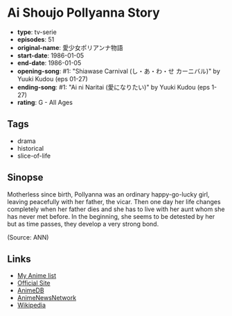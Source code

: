 # Ai Shoujo Pollyanna Story

-   **type**: tv-serie
-   **episodes**: 51
-   **original-name**: 愛少女ポリアンナ物語
-   **start-date**: 1986-01-05
-   **end-date**: 1986-01-05
-   **opening-song**: #1: "Shiawase Carnival (し・あ・わ・せ カーニバル)" by Yuuki Kudou (eps 01-27)
-   **ending-song**: #1: "Ai ni Naritai (愛になりたい)" by Yuuki Kudou (eps 1-27)
-   **rating**: G - All Ages

## Tags

-   drama
-   historical
-   slice-of-life

## Sinopse

Motherless since birth, Pollyanna was an ordinary happy-go-lucky girl, leaving peacefully with her father, the vicar. Then one day her life changes completely when her father dies and she has to live with her aunt whom she has never met before. In the beginning, she seems to be detested by her but as time passes, they develop a very strong bond.

(Source: ANN)

## Links

-   [My Anime list](https://myanimelist.net/anime/2554/Ai_Shoujo_Pollyanna_Story)
-   [Official Site](http://www.nippon-animation.co.jp/work/aishojo_pollyanna.html)
-   [AnimeDB](http://anidb.info/perl-bin/animedb.pl?show=anime&aid=2297)
-   [AnimeNewsNetwork](http://www.animenewsnetwork.com/encyclopedia/anime.php?id=1057)
-   [Wikipedia](http://en.wikipedia.org/wiki/The_Story_of_Pollyanna,_Girl_of_Love)
